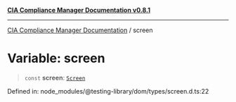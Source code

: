 [**CIA Compliance Manager Documentation v0.8.1**](../README.md)

***

[CIA Compliance Manager Documentation](../globals.md) / screen

# Variable: screen

> `const` **screen**: [`Screen`](../type-aliases/Screen.md)

Defined in: node\_modules/@testing-library/dom/types/screen.d.ts:22
